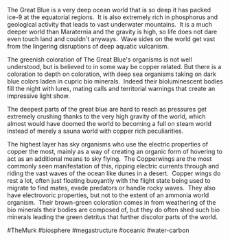 
The Great Blue is a very deep ocean world that is so deep it has packed ice-9 at the equatorial regions.  It is also extremely rich in phosphorus and geological activity that leads to vast underwater mountains.  It is a much deeper world than Maraternia and the gravity is high, so life does not dare even touch land and couldn't anyways.  Wave sides on the world get vast from the lingering disruptions of deep aquatic vulcanism.  

The greenish coloration of The Great Blue's organisms is not well understood, but is believed to in some way be copper related. But there is a coloration to depth on coloration, with deep sea organisms taking on dark blue colors laden in cupric bio minerals.  Indeed their bioluminescent bodies fill the night with lures, mating calls and territorial warnings that create an impressive light show. 

The deepest parts of the great blue are hard to reach as pressures get extremely crushing thanks to the very high gravity of the world, which almost would have doomed the world to becoming a full on steam world instead of merely a sauna world with copper rich peculiarities. 

The highest layer has sky organisms who use the electric properties of copper the most, mainly as a way of creating an organic form of hovering to act as an additional means to sky flying.  The Copperwings are the most commonly seen manifestation of this, ripping electric currents through and riding the vast waves of the ocean like dunes in a desert.  Copper wings do rest a lot, often just floating buoyantly with the flight state being used to migrate to find mates, evade predators or handle rocky waves.  They also have electrovoric properties, but not to the extent of an ammonia world organism.  Their brown-green coloration comes in from weathering of the bio minerals their bodies are composed of, but they do often shed such bio minerals leading the green detritus that further discolor parts of the world.

#TheMurk 
#biosphere 
#megastructure 
#oceanic 
#water-carbon 